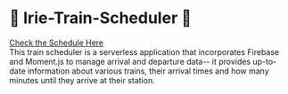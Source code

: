 # :steam_locomotive: Irie-Train-Scheduler :tram:

[Check the Schedule Here](https://pfrancis113.github.io/trainScheduler/Index.html)
<br>
This train scheduler is a serverless application that incorporates Firebase and Moment.js to manage arrival and departure data-- it provides up-to-date information about various trains, their arrival times and how many minutes until they arrive at their station.
